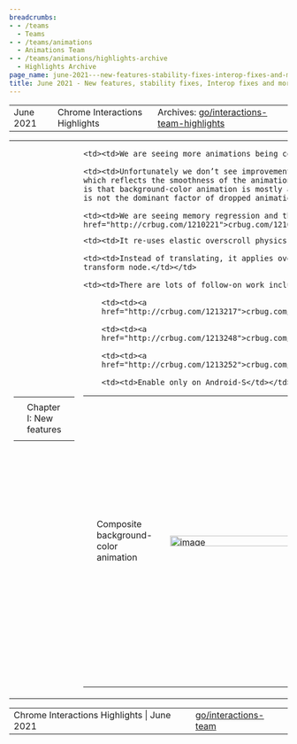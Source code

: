 ```yaml
---
breadcrumbs:
- - /teams
  - Teams
- - /teams/animations
  - Animations Team
- - /teams/animations/highlights-archive
  - Highlights Archive
page_name: june-2021---new-features-stability-fixes-interop-fixes-and-more
title: June 2021 - New features, stability fixes, Interop fixes and more!
---
```


<table>
<tr>

<td>June 2021</td>

<td>Chrome Interactions Highlights</td>

<td>Archives: <a href="http://go/animations-team-highlights">go/interactions-team-highlights</a></td>

</tr>
</table>

<table>
<tr>

<td><table></td>
<td><tr></td>

<td><td>Chapter I: New features</td></td>

<td></tr></td>
<td></table></td>

<td><table></td>
<td><tr></td>

<td><td>Composite background-color animation</td></td>

<td><td><img alt="image" src="https://lh4.googleusercontent.com/rHya85oxF853pbXs1D5q8q9SV2xekZtWIWWGcmYQ4s6DlvXcyGeuS_9Zk9Vb5qk73JxTEjFTzLQHUxj8laup5dbCOZ4vXP0fXUL_xtd-WNFlLQn6El0whQwe5Do1V192eHW1hJrzKA" height=19 width=283></td></td>

<td><td><img alt="image" src="https://lh5.googleusercontent.com/RNatxDtrJzdHYIC5oHcgxL7ajcpK2Iv2l2-_ShR6Idv0KXInV0qYhlB-Bh9n7Ft7UW70gucCbUWJAw0bBwMP-taUrZUjttltaiFpnzfw6Yugeniws_M4LjMjajXuT628gNL1cKRKKA" height=19 width=283></td></td>

<td><td><img alt="image" src="https://lh3.googleusercontent.com/IJMi8TbxUl9qriGc6ChrTf74Z7Bhz0Cv3kJ31Ja-JSoR4c-HKqULxw2yBiC7JZzHbExW3uuug6BEcxqyfpZCWXOh3hFEg9Njp4eALgbJLCPtJi7JZwttbKeUZqOZJIzV-BVbOlhUAQ" height=19 width=283></td></td>

<td><td><img alt="image" src="https://lh4.googleusercontent.com/hlpW92nOALGoQeoWIryCOpkDHyUL7jSqn5k41puVwjNqgz2JZNUmY5lPlHNu2udqf1xarZjBsvaeIaInsD-2Vrh4lEeGLMvg7HvKxWCEM90y_EkbUjWZcUKQ9mfT2kPs1p2b68X-mg" height=16 width=283></td></td>

<td><td><img alt="image" src="https://lh5.googleusercontent.com/Lmtm-9xfWUAEkzirIRr0U0UyWXKpC21Po57pjhX3P_Zx6_97j_yToFzmmXvL373Z2pMZs_ihciB-8qnPbqPDlzB_xXizKfkt1aiL4ynidq2PXRmOZNMawljumRcslU3kG5KmuKyT-A" height=59 width=283></td></td>

<td><td><img alt="image" src="https://lh3.googleusercontent.com/Rs6HguE0Zjz-SYNiIOZ83SbSe3Mdfb0ogO8T14iY7WAp2DOr96Jbn5HVUnjKui8AApsIToC1WJQzwPfXU6aSJh3IW_-ZjZssMtjWn9uHmwjPVSw1up81oN2B211uLI9OLLkvEkve8w" height=21 width=283></td></td>

<td><td><img alt="image" src="https://lh5.googleusercontent.com/scZffxszmv6AWdv6iaxx2_56xvqqTe6bBLPlV8hMp3SVoDKEOmFms5N48S0KIjVMteqCeu5ZWiuv93U0AdZmQhVyN6ubSRPANxtJZc6wCEywMlqNs0uTFdkFvqtNrDiGAyHIKwV4rQ" height=40 width=283></td></td>

<td><td>xidachen@ launched finch study for this feature and this <a href="https://docs.google.com/document/d/1Fkp7udbCgYqVtNf4gn-NXGVYamPrd_n0qKqalruTq6E/edit#">doc</a> summarizes its result. Here are some high-level points:</td></td>

    <td><td>We are seeing more animations being composited.</td></td>

    <td><td>Unfortunately we don’t see improvement in the “PercentDroppedFrame”,
    which reflects the smoothness of the animations overall. One possible reason
    is that background-color animation is mostly applied on small buttons and it
    is not the dominant factor of dropped animation frames.</td></td>

    <td><td>We are seeing memory regression and this is tracked by <a
    href="http://crbug.com/1210221">crbug.com/1210221</a>.</td></td>

<td><td>Moreover, this feature is now experimental, which means one can enable it by enabling “Experimental Web Platform features” in chrome://flags.</td></td>

<td><td>Capability Delegation Spec</td></td>

<td><td><img alt="image" src="https://lh5.googleusercontent.com/QZpkzz-EcZyPGYxfeNVDeC5oyrwyLaDXLDJDPXlZXIouySfVIVqPvOWJPliQFiOlc2EbyU467uu5dVFd9exgj2aYo5kg6-rg59ma-zb_Yxp7jmQdyNJb3GbX3K7t2ppDOh_tDUOD8w" height=88 width=283></td></td>

<td><td>mustaq@ finished the draft spec (<a href="https://wicg.github.io/capability-delegation/spec.html">link</a>) and it is ready for review.</td></td>

<td><td>Android 12 Overscroll</td></td>

<td><td><img alt="image" src="https://lh6.googleusercontent.com/0h7u2zpQbuiN4fQIIkFzibmx86KdLvK5X-P-vFKr1bGrj5AhP5FV5_ZMHQ6_YnWA-a24li0BjD2_JMwr5vC4FHCIunYc9StHR8m4MLuViGUoYS8xQewQYJIVIQ9nY1vTN70pCqRHzw" height=507 width=240></td></td>

<td><td>flackr@ has finished the initial version of working overscroll.</td></td>

    <td><td>It re-uses elastic overscroll physics from Mac overscroll.</td></td>

    <td><td>Instead of translating, it applies overscroll stretch on the
    transform node.</td></td>

    <td><td>There are lots of follow-on work including:</td></td>

        <td><td><a
        href="http://crbug.com/1213217">crbug.com/1213217</a></td></td>

        <td><td><a
        href="http://crbug.com/1213248">crbug.com/1213248</a></td></td>

        <td><td><a
        href="http://crbug.com/1213252">crbug.com/1213252</a></td></td>

        <td><td>Enable only on Android-S</td></td>

<td></tr></td>
<td></table></td>

<td><table></td>
<td><tr></td>

<td><td>Chapter II: Stability fixes</td></td>

<td></tr></td>
<td></table></td>

<td><table></td>
<td><tr></td>

<td><td>Fix privacy leak of visited links</td></td>

<td><td><img alt="image" src="https://lh3.googleusercontent.com/U7PEC5Lsr_AZGA2ft-FNFL1QB__w3tp_c5JqGfL20L0qnE_MSu6L3U62BNNoSEAt3GO_dAmvcgkMac1Ue0xGHp0tfU7xK0h1eK2XLksH5vlhTbAqCaNoo_8n6akgSW-6dATvDJIWrw" height=119 width=283></td></td>

<td><td>kevers@ fixed a privacy leak issue of visited links. A repro case is shown above. The fix to the issue is:</td></td>

    <td><td>Extract the visited style even if link is unvisited during style
    resolution.</td></td>

    <td><td>Generate a transition if either the visited or unvisited style
    changed.</td></td>

    <td><td>animation.effect.getKeyframes reports unvisited style regardless of
    whether visited.</td></td>

    <td><td>Visually render with the correct style. This is possible since the
    interpolation code retains a pair of colors to interpolate corresponding to
    the visited and unvisited style.</td></td>

<td><td>Fix a crash in Mac IME fix</td></td>

<td><td><img alt="image" src="https://lh5.googleusercontent.com/dpHdLwkQP2mvEqUTWU9WqebZlmcMHpkvca2sQQ_PDj6vI0xu_U5Gfuj2nZtp_1qr0sPM9ii3oWPPjHzGoT8yXVrrgF8Zoa48yDC5IrR91f9oJHF9nEqPZ63rcY_B3wkVntyVeRBHsQ" height=112 width=283></td></td>

<td><td>flackr@ fixed a crash by performing a null check.</td></td>

<td><td>Removed one fake user activation</td></td>

<td><td><img alt="image" src="https://lh6.googleusercontent.com/UFQIE4kr5dmWZAXVGBKCYupnAMRfM5mnJOZzxQV5hNium6j1f8EZNgiiYpTU3ANfDA86IdaiwzE6A5ROxhkidFQSZ6c_41ESS9MmG-4TaIUx6Qva4YSktkMXi7RzNesE_lsQ6kTVaw" height=40 width=283></td></td>

<td><td>mustaq@ fixed a fake activation issue as a suspect for <a href="http://crbug.com/1201355">a navigation problem</a>.</td></td>

    <td><td>UMA investigation revealed <a
    href="https://bugs.chromium.org/p/chromium/issues/detail?id=1082258#c7">&lt;0.005%</a>
    page loads could be affected.</td></td>

    <td><td>Tentatively removed the fake user activation notification from JS
    play() and everything seems good as before!</td></td>

<td></tr></td>
<td></table></td>

<td><table></td>
<td><tr></td>

<td><td>Chapter III: Interop fixes</td></td>

<td><td>Overscroll-behavior</td></td>

<td><td><img alt="image" src="https://lh6.googleusercontent.com/S2OGqJ8UBP5vXu-AHhhmG08aQ8vAqNZiIfalExhOPEMLceQvuMFl46LyzwWSQ8z7GuIAN72tD8D1ggtAWgoxMyyMu3fT_mq_a7C8pEzfn6AJGJQpdqNOC9TBCy0ETSsiXw1rFtJ7Pw" height=249 width=219></td></td>

<td><td>xidachen@ kept working on the <a href="https://bugs.chromium.org/p/chromium/issues/detail?id=954423">bug</a>, where chrome propagates overscroll-behavior from the &lt;body&gt; element, while by spec it should be from the &lt;html&gt; element.</td></td>

    <td><td>A detailed <a
    href="https://docs.google.com/document/d/1-pqljDgzzgRVve2oWUq237JPgtT12wcoctxbtBaHZdU/edit?ts=609ec0c2#heading=h.1xrzhx8chbuz">doc</a>
    describing the problem.</td></td>

    <td><td>Break the feature counter into two cases. (<a
    href="https://chromium-review.googlesource.com/c/chromium/src/+/2896470">CL</a>)</td></td>

    <td><td>Querying UKM table shows that google.com is the major site that have
    this problem.</td></td>

<td></tr></td>
<td></table></td>

<td><table></td>
<td><tr></td>

<td><td>Chapter IV: à la carte</td></td>

<td><td>Bisecting on Android</td></td>

<td><td><img alt="image" src="https://lh5.googleusercontent.com/m4--LoEEaNPk4c_0-r7W7qUQT-Mt9LxW1868uj1C_nkaaI0eRXELyBdeKBxezMPUxQOOYdeVdDp49kFfesUTzjUcnIH0LbsriCUxgNahkomeazrCDesL0A3wSlGxxz09goTyRACTzQ" height=197 width=283></td></td>

<td><td>skobes@ found that it is quite annoying to bisect on Android, but it is possible, and also that the tool could be improved.</td></td>

    <td><td><a
    href="https://docs.google.com/document/d/1e6IXv9hZQKeOsBx5ywjsBnqS0ZLW9kY2kald_RErJ0w/edit">go/chrome-android-bisect</a>
    contains all the details on how to bisect on Android.</td></td>

    <td><td>skobes@ used that for two recent top-controls regressions</td></td>

        <td><td><a
        href="http://crbug.com/1167400">crbug.com/1167400</a></td></td>

        <td><td><a
        href="http://crbug.com/1207888">crbug.com/1207888</a></td></td>

<td><td>AtomicString for PointerEvent type</td></td>

<td><td><img alt="image" src="https://lh4.googleusercontent.com/-60-y1VG2NM4PHDvKf5ZjwIymMNYmYsGdxDZXwvQurFZFpIpsgzJ3VtVNqtOCofZHu0HEd8rPwAk6Wx89o2n4AhjHqLYtZL-fWGiwZuf5SIcEUDafQaa8NpUqOPuPFGQPw6uZ5vQ2A" height=222 width=283> <img alt="image" src="https://lh4.googleusercontent.com/FaaGEYPh_5yWVoGm20LLQ6CEutr55-nK29wKIhTRLLqcZ-4_oyH4A5NDAEcfVmcusUa04evUcPSucEzzCnDcnqcAU9PgdRL_vCikZY3xrpuE-EilMwRQZ4pB7YkE65zZx6r9O3qVdw" height=216 width=280></td></td>

<td><td>flackr@ <a href="https://chromium-review.googlesource.com/c/chromium/src/+/2878101">replaced char\* with AtomicString</a> for PointerEvent type. Why?</td></td>

    <td><td>The returned string is passed to PointerEventInit::setPointerType
    implicitly cast to a WTF::string for the rest of its existence. What’s the
    problem?</td></td>

    <td><td>First, we take the strlen of the string, which is O(n)
    operation.</td></td>

    <td><td>Then, we allocate storage space and copy the string constant, which
    is O(n) time + space.</td></td>

    <td><td>If we instead construct a String from another String, then it just
    adds a ref to the StringImpl, and that’s O(1). Refer to the screenshot on
    the left hand side for details.</td></td>

<td><td>Now the String is constructed, are we done? Well, not yet, we have to compare two strings.</td></td>

    <td><td>Comparing two arbitrary Strings is O(n), see EqualStringView
    implementation.</td></td>

    <td><td>But, comparing two AtomicStrings is O(1)! Refer to the screenshot on
    the right hand side for details.</td></td>

<td></tr></td>
<td></table></td>

<td><table></td>
<td><tr></td>

<td><td>Chapter V: Bug Updates</td></td>

<td><td><img alt="image" src="https://lh4.googleusercontent.com/9pOwepddVaq1FOyV6gnlnpNiwcjT7bJTpRPEsbmAF4_pHGvoXvHSXPVJT3564WtjQMcPaf2kBxdO8LI3PYbh6UAuL4knuYVgCgQK6hR3OdHwCATe4UcB1-B8z_I02CMj6XCpIBSbcA" height=155 width=280> <img alt="image" src="https://lh3.googleusercontent.com/DQwfAQnP-zJ455WAFGOv6VvpLyKTwXBlBTnDiz9EopH_xeLuGmQVvFH-OqjbEqjBczQfcHPpe-lW4yxg7v5iQ5P09SRMiVUXYdRMriK-oNKkfctmtimxAfJEaVsLIPTwTFN7ZMgEMg" height=153 width=278></td></td>

<td><td>Our team kept on top of bugs. We closed almost the same amount of P1 bugs vs opened P1 bugs.</td></td>

<td></tr></td>
<td></table></td>

</tr>
</table>

<table>
<tr>

<td>Chrome Interactions Highlights | June 2021</td>

<td><a href="http://go/interactions-team">go/interactions-team</a></td>

</tr>
</table>
